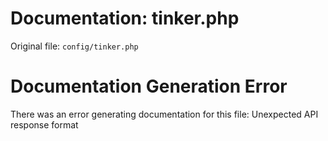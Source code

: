 # Documentation: tinker.php

Original file: `config/tinker.php`

# Documentation Generation Error

There was an error generating documentation for this file: Unexpected API response format